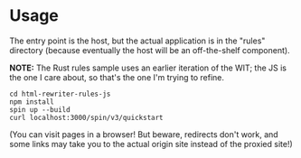 # Usage

The entry point is the host, but the actual application is in the "rules" directory (because eventually the host will be an off-the-shelf component).

**NOTE:** The Rust rules sample uses an earlier iteration of the WIT; the JS is the one I care about, so that's the one I'm trying to refine.

```
cd html-rewriter-rules-js
npm install
spin up --build
curl localhost:3000/spin/v3/quickstart
```

(You can visit pages in a browser!  But beware, redirects don't work, and some links may take you to the actual origin site instead of the proxied site!)
